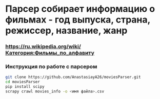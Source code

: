 # Парсер собирает информацию о фильмах - год выпуска, страна, режиссер, название, жанр
### https://ru.wikipedia.org/wiki/Категория:Фильмы_по_алфавиту

### Инструкция по работе с парсером
```bash
git clone https://github.com/AnastasiayA26/moviesParser.git
cd moviesParser
pip install scipy
scrapy crawl movies_info -o <имя файла>.csv
